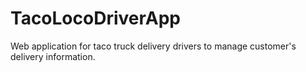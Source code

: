 # TacoLocoDriverApp
Web application for taco truck delivery drivers to manage customer's delivery information.
